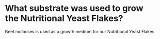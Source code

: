 # What substrate was used to grow the Nutritional Yeast Flakes?

Beet molasses is used as a growth medium for our Nutritional Yeast Flakes.